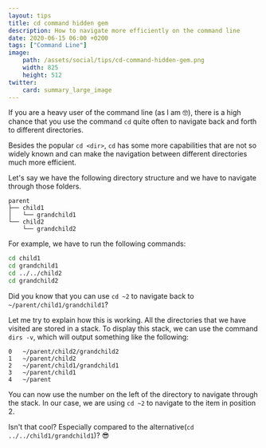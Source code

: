 ```yaml
---
layout: tips
title: cd command hidden gem
description: How to navigate more efficiently on the command line
date: 2020-06-15 06:00 +0200
tags: ["Command Line"]
image:
    path: /assets/social/tips/cd-command-hidden-gem.png
    width: 825
    height: 512
twitter:
    card: summary_large_image
---
```



If you are a heavy user of the command line (as I am 🤓), there is a high chance that you use the command `cd` quite often to navigate back and forth to different directories.

Besides the popular `cd <dir>`, `cd` has some more capabilities that are not so widely known and can make the navigation between different directories much more efficient.

Let's say we have the following directory structure and we have to navigate through those folders.
```console
parent
├── child1
│   └── grandchild1
└── child2
    └── grandchild2
```

For example, we have to run the following commands:

```sh
cd child1
cd grandchild1
cd ../../child2
cd grandchild2
```

Did you know that you can use `cd ~2` to navigate back to `~/parent/child1/grandchild1`?

Let me try to explain how this is working.
All the directories that we have visited are stored in a stack. To display this stack, we can use the command `dirs -v`, which will output something like the following: 

```console
0	~/parent/child2/grandchild2
1	~/parent/child2
2	~/parent/child1/grandchild1
3	~/parent/child1
4	~/parent
```

You can now use the number on the left of the directory to navigate through the stack. In our case, we are using `cd ~2` to navigate to the item in position 2.

Isn't that cool? Especially compared to the alternative(`cd ../../child1/grandchild1`)? :sunglasses: